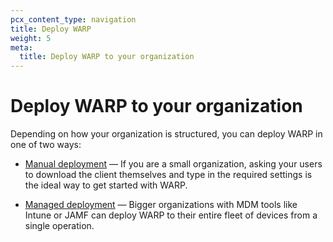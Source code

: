 ```yaml
---
pcx_content_type: navigation
title: Deploy WARP
weight: 5
meta:
  title: Deploy WARP to your organization
---
```


# Deploy WARP to your organization

Depending on how your organization is structured, you can deploy WARP in one of two ways:

* [Manual deployment](/cloudflare-one/connections/connect-devices/warp/deployment/manual-deployment/) — If you are a small organization, asking your users to download the client themselves and type in the required settings is the ideal way to get started with WARP.

* [Managed deployment](/cloudflare-one/connections/connect-devices/warp/deployment/mdm-deployment/) — Bigger organizations with MDM tools like Intune or JAMF can deploy WARP to their entire fleet of devices from a single operation.
